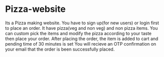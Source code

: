 # Pizza-website
Its a Pizza making website.
You have to sign up(for new users) or login first to place an order.
It have pizza(veg and non veg) and non pizza items.
You can custom pick the items and modify the pizza according to your taste then place your order.
After placing the order, the item is added to cart and pending time of 30 minutes is set
You will recieve an OTP confirmation on your email that the order is been successfully placed.
